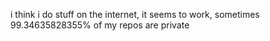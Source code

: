 i think i do stuff on the internet, it seems to work, sometimes
99.34635828355% of my repos are private

